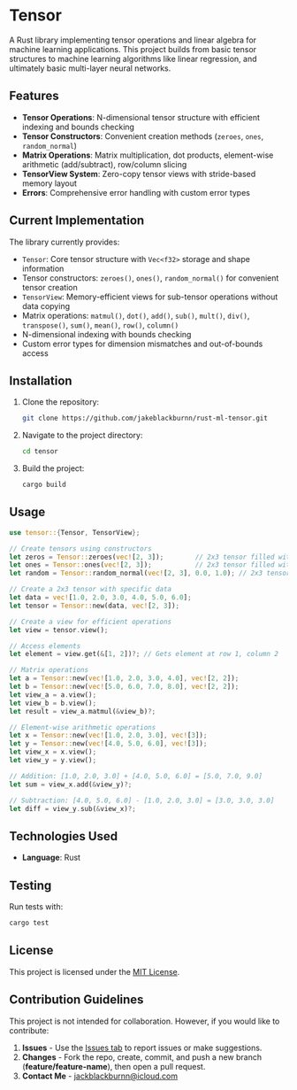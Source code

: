 # Tensor

A Rust library implementing tensor operations and linear algebra for machine learning applications. This project builds from basic tensor structures to machine learning algorithms like linear regression, and ultimately basic multi-layer neural networks.

## Features

- **Tensor Operations**: N-dimensional tensor structure with efficient indexing and bounds checking
- **Tensor Constructors**: Convenient creation methods (`zeroes`, `ones`, `random_normal`)
- **Matrix Operations**: Matrix multiplication, dot products, element-wise arithmetic (add/subtract), row/column slicing  
- **TensorView System**: Zero-copy tensor views with stride-based memory layout
- **Errors**: Comprehensive error handling with custom error types

## Current Implementation

The library currently provides:

- `Tensor`: Core tensor structure with `Vec<f32>` storage and shape information
- Tensor constructors: `zeroes()`, `ones()`, `random_normal()` for convenient tensor creation
- `TensorView`: Memory-efficient views for sub-tensor operations without data copying
- Matrix operations: `matmul()`, `dot()`, `add()`, `sub()`, `mult()`, `div()`, `transpose()`, `sum()`, `mean()`, `row()`, `column()`
- N-dimensional indexing with bounds checking
- Custom error types for dimension mismatches and out-of-bounds access

## Installation

1. Clone the repository:
   ```bash
   git clone https://github.com/jakeblackburnn/rust-ml-tensor.git
   ```
2. Navigate to the project directory:
   ```bash
   cd tensor
   ```
3. Build the project:
   ```bash
   cargo build
   ```

## Usage

```rust
use tensor::{Tensor, TensorView};

// Create tensors using constructors
let zeros = Tensor::zeroes(vec![2, 3]);        // 2x3 tensor filled with zeros
let ones = Tensor::ones(vec![2, 3]);           // 2x3 tensor filled with ones
let random = Tensor::random_normal(vec![2, 3], 0.0, 1.0); // 2x3 tensor with random values

// Create a 2x3 tensor with specific data
let data = vec![1.0, 2.0, 3.0, 4.0, 5.0, 6.0];
let tensor = Tensor::new(data, vec![2, 3]);

// Create a view for efficient operations
let view = tensor.view();

// Access elements
let element = view.get(&[1, 2])?; // Gets element at row 1, column 2

// Matrix operations
let a = Tensor::new(vec![1.0, 2.0, 3.0, 4.0], vec![2, 2]);
let b = Tensor::new(vec![5.0, 6.0, 7.0, 8.0], vec![2, 2]);
let view_a = a.view();
let view_b = b.view();
let result = view_a.matmul(&view_b)?;

// Element-wise arithmetic operations
let x = Tensor::new(vec![1.0, 2.0, 3.0], vec![3]);
let y = Tensor::new(vec![4.0, 5.0, 6.0], vec![3]);
let view_x = x.view();
let view_y = y.view();

// Addition: [1.0, 2.0, 3.0] + [4.0, 5.0, 6.0] = [5.0, 7.0, 9.0]
let sum = view_x.add(&view_y)?;

// Subtraction: [4.0, 5.0, 6.0] - [1.0, 2.0, 3.0] = [3.0, 3.0, 3.0]
let diff = view_y.sub(&view_x)?;
```

## Technologies Used

- **Language**: Rust

## Testing

Run tests with:
```bash
cargo test
```

## License

This project is licensed under the [MIT License](LICENSE).

## Contribution Guidelines

This project is not intended for collaboration. However, if you would like to contribute:

1. **Issues** - Use the [Issues tab](https://github.com/jakeblackburnn/rust-tensor/issues) to report issues or make suggestions.
2. **Changes** - Fork the repo, create, commit, and push a new branch (**feature/feature-name**), then open a pull request. 
3. **Contact Me** - jackblackburnn@icloud.com

